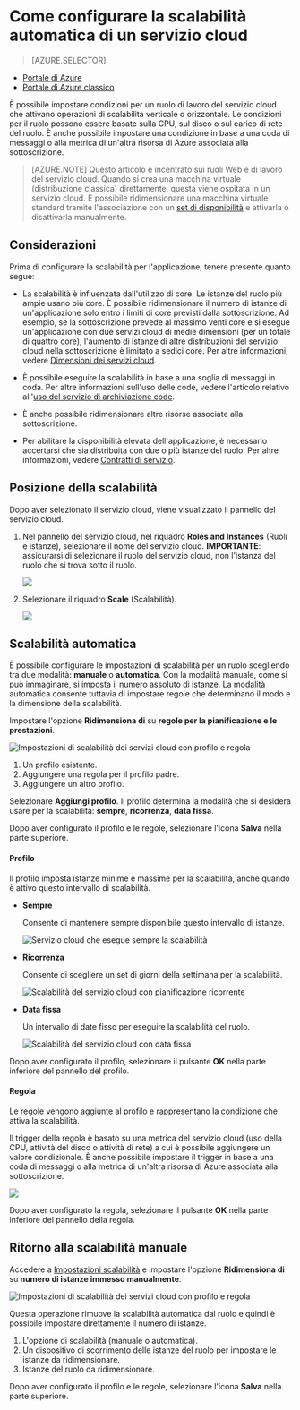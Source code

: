 <properties
	pageTitle="Configurazione della scalabilità automatica di un servizio cloud nel portale | Microsoft Azure"
	description="Informazioni su come usare il portale per configurare le regole di scalabilità automatica per un ruolo Web o un ruolo di lavoro del servizio cloud in Azure."
	services="cloud-services"
	documentationCenter=""
	authors="Thraka"
	manager="timlt"
	editor=""/>

<tags
	ms.service="cloud-services"
	ms.workload="tbd"
	ms.tgt_pltfrm="na"
	ms.devlang="na"
	ms.topic="article"
	ms.date="06/07/2016"
	ms.author="adegeo"/>


# Come configurare la scalabilità automatica di un servizio cloud

> [AZURE.SELECTOR]
- [Portale di Azure](cloud-services-how-to-scale-portal.md)
- [Portale di Azure classico](cloud-services-how-to-scale.md)

È possibile impostare condizioni per un ruolo di lavoro del servizio cloud che attivano operazioni di scalabilità verticale o orizzontale. Le condizioni per il ruolo possono essere basate sulla CPU, sul disco o sul carico di rete del ruolo. È anche possibile impostare una condizione in base a una coda di messaggi o alla metrica di un'altra risorsa di Azure associata alla sottoscrizione.

>[AZURE.NOTE] Questo articolo è incentrato sui ruoli Web e di lavoro del servizio cloud. Quando si crea una macchina virtuale (distribuzione classica) direttamente, questa viene ospitata in un servizio cloud. È possibile ridimensionare una macchina virtuale standard tramite l'associazione con un [set di disponibilità](../virtual-machines/virtual-machines-windows-classic-configure-availability.md) e attivarla o disattivarla manualmente.

## Considerazioni

Prima di configurare la scalabilità per l'applicazione, tenere presente quanto segue:

- La scalabilità è influenzata dall'utilizzo di core. Le istanze del ruolo più ampie usano più core. È possibile ridimensionare il numero di istanze di un'applicazione solo entro i limiti di core previsti dalla sottoscrizione. Ad esempio, se la sottoscrizione prevede al massimo venti core e si esegue un'applicazione con due servizi cloud di medie dimensioni (per un totale di quattro core), l'aumento di istanze di altre distribuzioni del servizio cloud nella sottoscrizione è limitato a sedici core. Per altre informazioni, vedere [Dimensioni dei servizi cloud](cloud-services-sizes-specs.md).

- È possibile eseguire la scalabilità in base a una soglia di messaggi in coda. Per altre informazioni sull'uso delle code, vedere l'articolo relativo all'[uso del servizio di archiviazione code](../storage/storage-dotnet-how-to-use-queues.md).

- È anche possibile ridimensionare altre risorse associate alla sottoscrizione.

- Per abilitare la disponibilità elevata dell'applicazione, è necessario accertarsi che sia distribuita con due o più istanze del ruolo. Per altre informazioni, vedere [Contratti di servizio](https://azure.microsoft.com/support/legal/sla/).

## Posizione della scalabilità

Dopo aver selezionato il servizio cloud, viene visualizzato il pannello del servizio cloud.

1. Nel pannello del servizio cloud, nel riquadro **Roles and Instances** (Ruoli e istanze), selezionare il nome del servizio cloud. **IMPORTANTE**: assicurarsi di selezionare il ruolo del servizio cloud, non l'istanza del ruolo che si trova sotto il ruolo.

    ![](./media/cloud-services-how-to-scale-portal/roles-instances.png)

2. Selezionare il riquadro **Scale** (Scalabilità).

    ![](./media/cloud-services-how-to-scale-portal/scale-tile.png)

## Scalabilità automatica

È possibile configurare le impostazioni di scalabilità per un ruolo scegliendo tra due modalità: **manuale** o **automatica**. Con la modalità manuale, come si può immaginare, si imposta il numero assoluto di istanze. La modalità automatica consente tuttavia di impostare regole che determinano il modo e la dimensione della scalabilità.

Impostare l'opzione **Ridimensiona di** su **regole per la pianificazione e le prestazioni**.

![Impostazioni di scalabilità dei servizi cloud con profilo e regola](./media/cloud-services-how-to-scale-portal/schedule-basics.png)

1. Un profilo esistente.
2. Aggiungere una regola per il profilo padre.
3. Aggiungere un altro profilo.

Selezionare **Aggiungi profilo**. Il profilo determina la modalità che si desidera usare per la scalabilità: **sempre**, **ricorrenza**, **data fissa**.

Dopo aver configurato il profilo e le regole, selezionare l'icona **Salva** nella parte superiore.

#### Profilo

Il profilo imposta istanze minime e massime per la scalabilità, anche quando è attivo questo intervallo di scalabilità.

* **Sempre**

    Consente di mantenere sempre disponibile questo intervallo di istanze.

    ![Servizio cloud che esegue sempre la scalabilità](./media/cloud-services-how-to-scale-portal/select-always.png)
    
* **Ricorrenza**

    Consente di scegliere un set di giorni della settimana per la scalabilità.

    ![Scalabilità del servizio cloud con pianificazione ricorrente](./media/cloud-services-how-to-scale-portal/select-recurrence.png)
    
* **Data fissa**

    Un intervallo di date fisso per eseguire la scalabilità del ruolo.

    ![Scalabilità del servizio cloud con data fissa](./media/cloud-services-how-to-scale-portal/select-fixed.png)

Dopo aver configurato il profilo, selezionare il pulsante **OK** nella parte inferiore del pannello del profilo.

#### Regola

Le regole vengono aggiunte al profilo e rappresentano la condizione che attiva la scalabilità.

Il trigger della regola è basato su una metrica del servizio cloud (uso della CPU, attività del disco o attività di rete) a cui è possibile aggiungere un valore condizionale. È anche possibile impostare il trigger in base a una coda di messaggi o alla metrica di un'altra risorsa di Azure associata alla sottoscrizione.

![](./media/cloud-services-how-to-scale-portal/rule-settings.png)

Dopo aver configurato la regola, selezionare il pulsante **OK** nella parte inferiore del pannello della regola.

## Ritorno alla scalabilità manuale

Accedere a [Impostazioni scalabilità](#where-scale-is-located) e impostare l'opzione **Ridimensiona di** su **numero di istanze immesso manualmente**.

![Impostazioni di scalabilità dei servizi cloud con profilo e regola](./media/cloud-services-how-to-scale-portal/manual-basics.png)

Questa operazione rimuove la scalabilità automatica dal ruolo e quindi è possibile impostare direttamente il numero di istanze.

1. L'opzione di scalabilità (manuale o automatica).
2. Un dispositivo di scorrimento delle istanze del ruolo per impostare le istanze da ridimensionare.
3. Istanze del ruolo da ridimensionare.

Dopo aver configurato il profilo e le regole, selezionare l'icona **Salva** nella parte superiore.

<!---HONumber=AcomDC_0608_2016-->